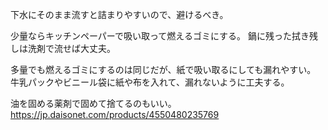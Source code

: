 下水にそのまま流すと詰まりやすいので、避けるべき。

少量ならキッチンペーパーで吸い取って燃えるゴミにする。
鍋に残った拭き残しは洗剤で流せば大丈夫。

多量でも燃えるゴミにするのは同じだが、紙で吸い取るにしても漏れやすい。
牛乳パックやビニール袋に紙や布を入れて、漏れないように工夫する。

油を固める薬剤で固めて捨てるのもいい。
https://jp.daisonet.com/products/4550480235769

